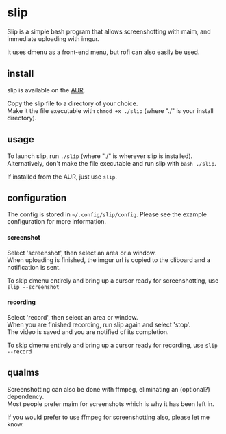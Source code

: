 # slip
Slip is a simple bash program that allows screenshotting with maim, and immediate uploading with imgur.

It uses dmenu as a front-end menu, but rofi can also easily be used.

## install
slip is available on the [AUR](https://aur.archlinux.org/packages/slip/).

Copy the slip file to a directory of your choice.   
Make it the file executable with `chmod +x ./slip` (where "./" is your install directory).

## usage
To launch slip, run `./slip` (where "./" is wherever slip is installed).    
Alternatively, don't make the file executable and run slip with `bash ./slip`.

If installed from the AUR, just use `slip`.

## configuration
The config is stored in `~/.config/slip/config`.  Please see the example configuration for more information.

#### screenshot
Select 'screenshot', then select an area or a window.   
When uploading is finished, the imgur url is copied to the cliboard and a notification is sent.

To skip dmenu entirely and bring up a cursor ready for screenshotting, use `slip --screenshot`

#### recording
Select 'record', then select an area or window.     
When you are finished recording, run slip again and select 'stop'.      
The video is saved and you are notified of its completion.

To skip dmenu entirely and bring up a cursor ready for recording, use `slip --record`

## qualms
Screenshotting can also be done with ffmpeg, eliminating an (optional?) dependency.     
Most people prefer maim for screenshots which is why it has been left in.

If you would prefer to use ffmpeg for screenshotting also, please let me know.
